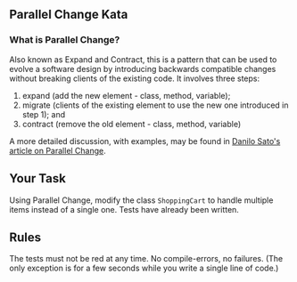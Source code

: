 ## Parallel Change Kata

### What is Parallel Change?

Also known as Expand and Contract, this is a pattern that can be used to evolve a software design by introducing 
backwards compatible changes without breaking clients of the existing code. It involves three steps:

1. expand (add the new element - class, method, variable);
2. migrate (clients of the existing element to use the new one introduced in step 1); and
3. contract (remove the old element - class, method, variable)

A more detailed discussion, with examples, may be found in
[Danilo Sato's article on Parallel Change](https://martinfowler.com/bliki/ParallelChange.html).

## Your Task
Using Parallel Change, modify the class `ShoppingCart` to handle multiple items instead of a single one.
Tests have already been written.

## Rules
The tests must not be red at any time. No compile-errors, no failures. (The only exception is for a few seconds while you write a single line of code.)
